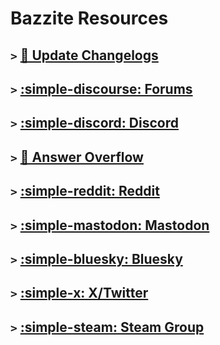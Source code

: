 # Bazzite Resources

## `>` [📢 Update Changelogs](https://github.com/ublue-os/bazzite/releases)

## `>` [:simple-discourse: Forums](https://universal-blue.discourse.group/c/bazzite/5)

## `>` [:simple-discord: Discord](https://discord.gg/WEu6BdFEtp)

## `>` [🧵 Answer Overflow](https://www.answeroverflow.com/c/1072614816579063828/1143023993041993769)

## `>` [:simple-reddit: Reddit](https://www.reddit.com/r/bazzite)

## `>` [:simple-mastodon: Mastodon](https://fosstodon.org/@UniversalBlue)

## `>` [:simple-bluesky: Bluesky](https://bsky.app/profile/bazzite.gg)

## `>` [:simple-x: X/Twitter](https://x.com/bazzite_gg)

## `>` [:simple-steam: Steam Group](https://steamcommunity.com/groups/Bazzite)
